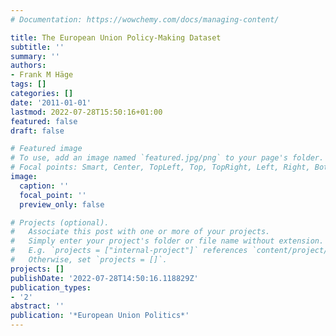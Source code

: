 ```yaml
---
# Documentation: https://wowchemy.com/docs/managing-content/

title: The European Union Policy-Making Dataset
subtitle: ''
summary: ''
authors:
- Frank M Häge
tags: []
categories: []
date: '2011-01-01'
lastmod: 2022-07-28T15:50:16+01:00
featured: false
draft: false

# Featured image
# To use, add an image named `featured.jpg/png` to your page's folder.
# Focal points: Smart, Center, TopLeft, Top, TopRight, Left, Right, BottomLeft, Bottom, BottomRight.
image:
  caption: ''
  focal_point: ''
  preview_only: false

# Projects (optional).
#   Associate this post with one or more of your projects.
#   Simply enter your project's folder or file name without extension.
#   E.g. `projects = ["internal-project"]` references `content/project/deep-learning/index.md`.
#   Otherwise, set `projects = []`.
projects: []
publishDate: '2022-07-28T14:50:16.118829Z'
publication_types:
- '2'
abstract: ''
publication: '*European Union Politics*'
---
```

